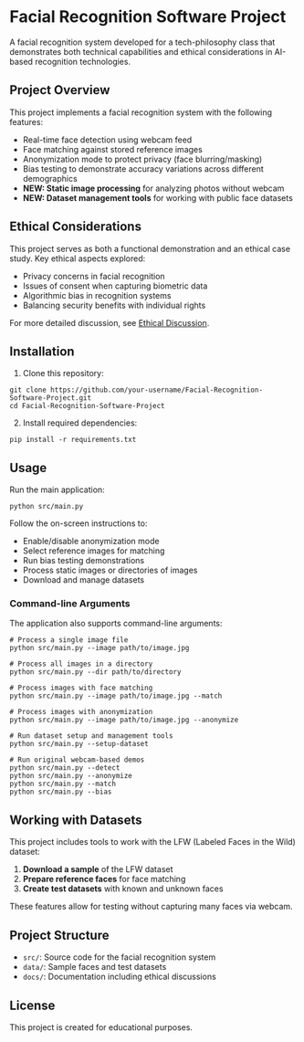# Facial Recognition Software Project

A facial recognition system developed for a tech-philosophy class that demonstrates both technical capabilities and ethical considerations in AI-based recognition technologies.

## Project Overview

This project implements a facial recognition system with the following features:

- Real-time face detection using webcam feed
- Face matching against stored reference images
- Anonymization mode to protect privacy (face blurring/masking)
- Bias testing to demonstrate accuracy variations across different demographics
- **NEW: Static image processing** for analyzing photos without webcam
- **NEW: Dataset management tools** for working with public face datasets

## Ethical Considerations

This project serves as both a functional demonstration and an ethical case study. Key ethical aspects explored:

- Privacy concerns in facial recognition
- Issues of consent when capturing biometric data
- Algorithmic bias in recognition systems
- Balancing security benefits with individual rights

For more detailed discussion, see [Ethical Discussion](docs/ethical_discussion.md).

## Installation

1. Clone this repository:

```
git clone https://github.com/your-username/Facial-Recognition-Software-Project.git
cd Facial-Recognition-Software-Project
```

2. Install required dependencies:

```
pip install -r requirements.txt
```

## Usage

Run the main application:

```
python src/main.py
```

Follow the on-screen instructions to:

- Enable/disable anonymization mode
- Select reference images for matching
- Run bias testing demonstrations
- Process static images or directories of images
- Download and manage datasets

### Command-line Arguments

The application also supports command-line arguments:

```
# Process a single image file
python src/main.py --image path/to/image.jpg

# Process all images in a directory
python src/main.py --dir path/to/directory

# Process images with face matching
python src/main.py --image path/to/image.jpg --match

# Process images with anonymization
python src/main.py --image path/to/image.jpg --anonymize

# Run dataset setup and management tools
python src/main.py --setup-dataset

# Run original webcam-based demos
python src/main.py --detect
python src/main.py --anonymize
python src/main.py --match
python src/main.py --bias
```

## Working with Datasets

This project includes tools to work with the LFW (Labeled Faces in the Wild) dataset:

1. **Download a sample** of the LFW dataset
2. **Prepare reference faces** for face matching
3. **Create test datasets** with known and unknown faces

These features allow for testing without capturing many faces via webcam.

## Project Structure

- `src/`: Source code for the facial recognition system
- `data/`: Sample faces and test datasets
- `docs/`: Documentation including ethical discussions

## License

This project is created for educational purposes.
